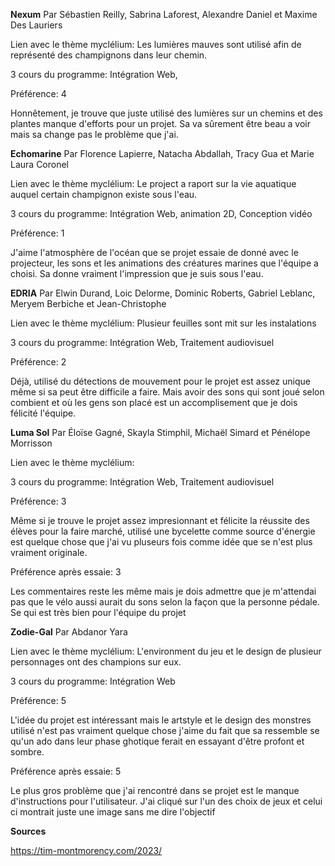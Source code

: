 **Nexum**
Par Sébastien Reilly, Sabrina Laforest, Alexandre Daniel et Maxime Des Lauriers

Lien avec le thème myclélium: Les lumières mauves sont utilisé afin de représenté des champignons dans leur chemin.

3 cours du programme: Intégration Web,

Préférence: 4

Honnêtement, je trouve que juste utilisé des lumières sur un chemins et des plantes manque d'efforts pour un projet. Sa va sûrement être beau a voir mais sa change pas le problème que j'ai.


**Echomarine**
Par Florence Lapierre, Natacha Abdallah, Tracy Gua et Marie Laura Coronel

Lien avec le thème myclélium: Le project a raport sur la vie aquatique auquel certain champignon existe sous l'eau.

3 cours du programme: Intégration Web, animation 2D, Conception vidéo

Préférence: 1

J'aime l'atmosphère de l'océan que se projet essaie de donné avec le projecteur, les sons et les animations des créatures marines que l'équipe a choisi. Sa donne vraiment l'impression que je suis sous l'eau.


**EDRIA**
Par Elwin Durand, Loic Delorme, Dominic Roberts, Gabriel Leblanc, Meryem Berbiche et Jean-Christophe

Lien avec le thème myclélium: Plusieur feuilles sont mit sur les instalations

3 cours du programme: Intégration Web, Traitement audiovisuel

Préférence: 2

Déjà, utilisé du détections de mouvement pour le projet est assez unique même si sa peut être difficile a faire. Mais avoir des sons qui sont joué selon combient et où les gens son placé est un accomplisement que je dois félicité l'équipe.


**Luma Sol**
Par Éloïse Gagné, Skayla Stimphil, Michaël Simard et Pénélope Morrisson

Lien avec le thème myclélium:

3 cours du programme: Intégration Web, Traitement audiovisuel

Préférence: 3

Même si je trouve le projet assez impresionnant et félicite la réussite des élèves pour la faire marché, utilisé une bycelette comme source d'énergie est quelque chose que j'ai vu pluseurs fois comme idée que se n'est plus vraiment originale.

Préférence après essaie: 3

Les commentaires reste les même mais je dois admettre que je m'attendai pas que le vélo aussi aurait du sons selon la façon que la personne pédale. Se qui est très bien pour l'équipe du projet

**Zodie-Gal**
Par Abdanor Yara

Lien avec le thème myclélium: L'environment du jeu et le design de plusieur personnages ont des champions sur eux.

3 cours du programme: Intégration Web

Préférence: 5

L'idée du projet est intéressant mais le artstyle et le design des monstres utilisé n'est pas vraiment quelque chose j'aime du fait que sa ressemble se qu'un ado dans leur phase ghotique ferait en essayant d'être profont et sombre.

Préférence après essaie: 5

Le plus gros problème que j'ai rencontré dans se projet est le manque d'instructions pour l'utilisateur. J'ai cliqué sur l'un des choix de jeux et celui ci montrait juste une image sans me dire l'objectif


**Sources**

https://tim-montmorency.com/2023/
